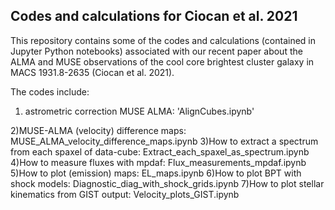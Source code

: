 ## Codes and calculations for Ciocan et al. 2021 

This repository contains some of the codes and calculations (contained in Jupyter Python notebooks) associated with our recent paper about the ALMA and MUSE observations of the cool core brightest cluster galaxy in MACS 1931.8-2635 (Ciocan et al. 2021).

The codes include:

1) astrometric correction MUSE ALMA: 'AlignCubes.ipynb' 

2)MUSE-ALMA (velocity) difference maps: MUSE_ALMA_velocity_difference_maps.ipynb
3)How to extract a spectrum from each spaxel of data-cube: Extract_each_spaxel_as_spectrum.ipynb
4)How to measure fluxes with mpdaf: Flux_measurements_mpdaf.ipynb
5)How to plot (emission) maps: EL_maps.ipynb
6)How to plot BPT with shock models: Diagnostic_diag_with_shock_grids.ipynb
7)How to plot stellar kinematics from GIST output: Velocity_plots_GIST.ipynb



